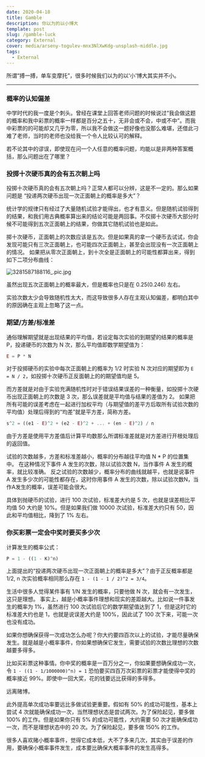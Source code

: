 ```yaml
---
date: 2020-04-18
title: Gamble
description: 你以为的以小博大
template: post
slug: /gamble-luck
category: External
cover: media/arseny-togulev-mnx3NlXwKdg-unsplash-middle.jpg
tags:
  - External
---
```


所谓“搏一搏，单车变摩托”，很多时候我们以为的以‘小’博大其实并不小。

---

### 概率的认知偏差

中学时代的我一度是个刺头。曾经在课堂上回答老师问题的时候说过“我会做这题的概率和我中彩票的概率一样都是百分之五十，无非会或不会，中或不中”。而我中彩票的的可能却又几乎为零，所以我不会做这一题好像也没那么难堪，还借此刁难了老师，当时的老师也没给我一个令人比较认可的解释。

若不论其中的谬误，即使现在问一个人任意的概率问题，均能以是非两种答案概括，那么问题出在了哪里？

### 投掷十次硬币真的会有五次朝上吗

投掷十次硬币真的会有五次朝上吗？正常人都可以分辨，这是不一定的。那么如果问题是 “投递两次硬币出现一次正面朝上的概率是多大”？

统计学的规律只有经过了大量随机试验才能得出，也才有意义。但是随机试验得到的结果，和我们用古典概率算出来的结论可能是两回事。不仅掷十次硬币大部分时候不可能得到五次正面朝上的结果，你做其它随机试验也是如此。

掷十次硬币，正面朝上的次数应该是五次。但是如果真的拿一个硬币去试试，你会发现可能只有三次正面朝上，也可能四次正面朝上，甚至会出现没有一次正面朝上的情况。
如果把从零次正面朝上，到十次全是正面朝上的可能性都算出来，得到如下二项分布曲线：

![3281587188116_.pic.jpg](https://i.loli.net/2020/04/18/Evufds9KiYX23qP.jpg)

虽然出现五次正面朝上的概率最大，但是概率也只是在 0.25(0.246) 左右。

实验次数太少会导致随机性太大，而这导致很多人存在主观认知偏差，都明白其中的原因确在主观上忽略了这一点。

### 期望/方差/标准差

通俗理解期望就是出现结果的平均值，若设定每次实验的到期望的结果的概率是 P，投递硬币的次数为 N 次，那么平均值即数学期望值为：

```js
E = P * N
```

对于投掷硬币的实验中每次正面朝上的概率为 1/2 时实验 N 次对应的期望即为 `E = N / 2`，如投掷十次硬币正反面朝上的的期望值均是 5。

而方差就是对由于实验充满随机性时对于错误结果误差的一种衡量，如投掷十次硬币出现正面朝上的次数是 3 次，那么误差就是平均值与结果的差值为 2。
如果把所有可能的误差考虑在一起进行加权平均（与期望值的差平方后取所有试验次数的平均值）处理后得到的“均差”就是平方差，简称方差。

```js
s^2 = ((e1 - E)^2 + (e2 - E)^2 + ... + (en - E)^2) / n
```

由于方差是使用平方差值后计算平均数那么所谓标准差就是对方差进行开根处理后的返回值。

试验的次数越多，方差和标准差越小，概率的分布越往平均值 N * P 的位置集中。
在这种情况下事件 A 发生的次数，除以试验次数 N，当作事件 A 发生的概率，就比较准确。
反之试验的次数越少，概率分布的曲线就越平，也就是说事件 A 发生多少次的可能性都存在，这时你用事件 A 发生的次数，除以试验次数N，当作A发生的概率，误差可能会很大。

具体到抛硬币的试验，进行 100 次试验，标准差大约是 5 次，也就是误差相比平均值 50 大约是 10%。但是如果我们做 10000 次试验，标准差大约只有 50，因此和平均值相比，降到了 1% 左右。

### 你买彩票一定会中奖时要买多少次

计算发生的概率公式：

```js
P = 1 - ((1 - K)^n)
```

上面提出的“投递两次硬币出现一次正面朝上的概率是多大”？由于正反概率都是 1/2, n 次实验概率相同那么存在 `1 - (1 - 1 / 2)^2 = 3/4`。

生活中很多人觉得某件事有 1/N 发生的概率，只要他做 N 次，就会有一次发生，这只是理想。
事实上，越是小概率事件理想和现实的差距越大。比如说一件事发生的概率为 1%，虽然进行 100 次试验后它的数学期望值达到了 1，但是这时它的标准差大约也是 1，也就是说误差大约是 100%，因此试了 100 次下来，可能一次也没有成功。

如果你想确保获得一次成功怎么办呢？你大约要四百次以上的试验，才能尽量确保发生。就是越是小概率事件，你如果想确保它发生，需要试验的次数比理想的次数越要多得多。

比如买彩票这种事情。你中奖的概率是一百万分之一，你如果要想确保成功一次，令 `1 - ((1 - 1/1000000)^n) = 1` 恐怕要买四百万次彩票的彩票才能使得中奖的概率接近 99%。即使中一回大奖，花的钱要远比获得的多得多。

远离赌博。

此外提高单次成功率要远比多做试验更重要。假如有 50% 的成功可能性，基本上尝试 4 次就能确保成功一次，当然理想状态是尝试两次。为了保险起见，要多做 100% 的工作。但是如果你只有 5% 的成功可能性，大约需要 50 次才能确保成功一次，而不是理想状态中的 20 次。为了保险起见，要多做 150% 的工作。

很多人喜欢赌小概率事件，觉得它成本低，大不了多来几次，其实由于误差的作用，要确保小概率事件发生，成本要比确保大概率事件的发生高得多。
